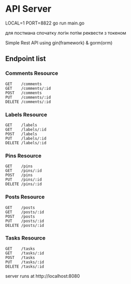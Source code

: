 # API Server

LOCAL=1 PORT=8822 go run main.go

для постмана спочатку логін
потім реквести з токеном



Simple Rest API using gin(framework) & gorm(orm)

## Endpoint list

### Comments Resource

```
GET    /comments
GET    /comments/:id
POST   /comments
PUT    /comments/:id
DELETE /comments/:id
```

### Labels Resource

```
GET    /labels
GET    /labels/:id
POST   /labels
PUT    /labels/:id
DELETE /labels/:id
```

### Pins Resource

```
GET    /pins
GET    /pins/:id
POST   /pins
PUT    /pins/:id
DELETE /pins/:id
```

### Posts Resource

```
GET    /posts
GET    /posts/:id
POST   /posts
PUT    /posts/:id
DELETE /posts/:id
```

### Tasks Resource

```
GET    /tasks
GET    /tasks/:id
POST   /tasks
PUT    /tasks/:id
DELETE /tasks/:id
```

server runs at http://localhost:8080
